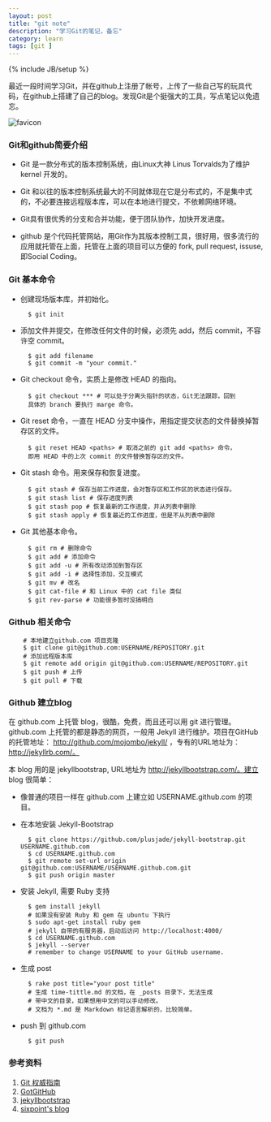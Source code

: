 ```yaml
---
layout: post
title: "git note"
description: "学习Git的笔记，备忘"
category: learn 
tags: [git ]
---
```

{% include JB/setup %}

最近一段时间学习Git，并在github上注册了帐号，上传了一些自己写的玩具代码，在github上搭建了自己的blog。发现Git是个挺强大的工具，写点笔记以免遗忘。

![](/favicon.ico  "favicon")

### Git和github简要介绍


* Git 是一款分布式的版本控制系统，由Linux大神 Linus Torvalds为了维护 kernel 开发的。

* Git 和以往的版本控制系统最大的不同就体现在它是分布式的，不是集中式的，不必要连接远程版本库，可以在本地进行提交，不依赖网络环境。

* Git具有很优秀的分支和合并功能，便于团队协作，加快开发进度。

* github 是个代码托管网站，用Git作为其版本控制工具，很好用，很多流行的应用就托管在上面，托管在上面的项目可以方便的 fork, pull request, issuse, 即Social Coding。
  
### Git 基本命令


* 创建现场版本库，并初始化。

        $ git init

* 添加文件并提交，在修改任何文件的时候，必须先 add，然后 commit，不容许空
commit。

        $ git add filename
        $ git commit -m "your commit."

* Git checkout 命令，实质上是修改 HEAD 的指向。
	
        $ git checkout *** # 可以处于分离头指针的状态，Git无法跟踪，回到
        具体的 branch 要执行 marge 命令。

* Git reset 命令，一直在 HEAD 分支中操作，用指定提交状态的文件替换掉暂存区的文件。

        $ git reset HEAD <paths> # 取消之前的 git add <paths> 命令，
        即用 HEAD 中的上次 commit 的文件替换暂存区的文件。

* Git stash 命令。用来保存和恢复进度。

        $ git stash # 保存当前工作进度，会对暂存区和工作区的状态进行保存。
        $ git stash list # 保存进度列表
        $ git stash pop # 恢复最新的工作进度，并从列表中删除
        $ git stash apply # 恢复最近的工作进度，但是不从列表中删除

* Git 其他基本命令。
	
        $ git rm # 删除命令
        $ git add # 添加命令
        $ git add -u # 所有改动添加到暂存区
        $ git add -i # 选择性添加，交互模式
        $ git mv # 改名
        $ git cat-file # 和 Linux 中的 cat file 类似
        $ git rev-parse # 功能很多暂时没搞明白

### Github 相关命令


        # 本地建立github.com 项目克隆	
        $ git clone git@github.com:USERNAME/REPOSITORY.git	
        # 添加远程版本库	
        $ git remote add origin git@github.com:USERNAME/REPOSITORY.git	
        $ git push # 上传
        $ git pull # 下载

### Github 建立blog


在 github.com 上托管 blog，很酷，免费，而且还可以用 git 进行管理。github.com
上托管的都是静态的网页，一般用 Jekyll 进行维护。项目在GitHub的托管地址：
http://github.com/mojombo/jekyll/ ，专有的URL地址为：http://jekyllrb.com/。

本 blog 用的是 jekyllbootstrap, URL地址为 http://jekyllbootstrap.com/。建立
blog 很简单：

* 像普通的项目一样在 github.com 上建立如 USERNAME.github.com 的项目。

* 在本地安装 Jekyll-Bootstrap

        $ git clone https://github.com/plusjade/jekyll-bootstrap.git USERNAME.github.com
        $ cd USERNAME.github.com
        $ git remote set-url origin git@github.com:USERNAME/USERNAME.github.com.git
        $ git push origin master

* 安装 Jekyll, 需要 Ruby 支持

        $ gem install jekyll
        # 如果没有安装 Ruby 和 gem 在 ubuntu 下执行
        $ sudo apt-get install ruby gem
        # jekyll 自带的有服务器，启动后访问 http://localhost:4000/	
        $ cd USERNAME.github.com 
        $ jekyll --server
        # remember to change USERNAME to your GitHub username.

* 生成 post

        $ rake post title="your post title"
        # 生成 time-tittle.md 的文档，在 _posts 目录下，无法生成
        # 带中文的目录，如果想用中文的可以手动修改。
        # 文档为 *.md 是 Markdown 标记语言解析的，比较简单。

* push 到 github.com

        $ git push


### 参考资料


1. [Git 权威指南](http://www.worldhello.net/gotgit/)
2. [GotGitHub](http://www.worldhello.net/gotgithub/)
3. [jekyllbootstrap](http://jekyllbootstrap.com/)
4. [sixpoint's blog](http://sixpoint.github.com/)

